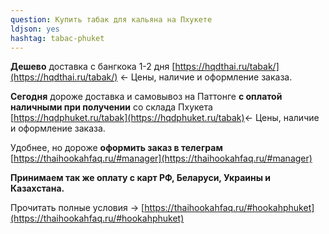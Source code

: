 ```yaml
---
question: Купить табак для кальяна на Пхукете
ldjson: yes
hashtag: tabac-phuket
---
```


**Дешево** доставка с бангкока 1-2 дня [https://hqdthai.ru/tabak/](https://hqdthai.ru/tabak/) <- Цены, наличие и оформление заказа.

**Сегодня** дороже доставка и самовывоз на Паттонге **с оплатой наличными при получении** со склада Пхукета [https://hqdphuket.ru/tabak](https://hqdphuket.ru/tabak)<- Цены, наличие и оформление заказа.

Удобнее, но дороже **оформить заказ в телеграм** [https://thaihookahfaq.ru/#manager](https://thaihookahfaq.ru/#manager)

**Принимаем так же оплату с карт РФ, Беларуси, Украины и Казахстана.**

Прочитать полные условия -> [https://thaihookahfaq.ru/#hookahphuket](https://thaihookahfaq.ru/#hookahphuket)

